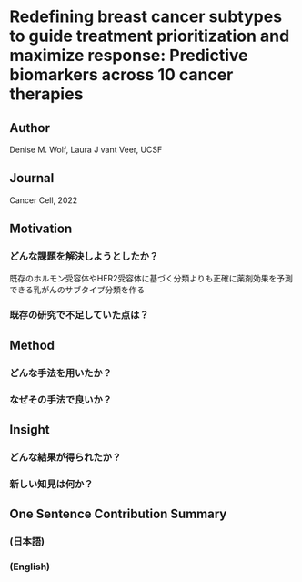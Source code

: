 # Redefining breast cancer subtypes to guide treatment prioritization and maximize response: Predictive biomarkers across 10 cancer therapies
## Author
Denise M. Wolf, Laura J vant Veer, UCSF
## Journal
Cancer Cell, 2022

## Motivation
### どんな課題を解決しようとしたか？
既存のホルモン受容体やHER2受容体に基づく分類よりも正確に薬剤効果を予測できる乳がんのサブタイプ分類を作る
### 既存の研究で不足していた点は？

## Method
### どんな手法を用いたか？
### なぜその手法で良いか？

## Insight
### どんな結果が得られたか？
### 新しい知見は何か？

## One Sentence Contribution Summary
### (日本語)
### (English)
